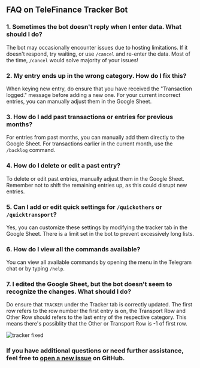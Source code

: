 ## FAQ on TeleFinance Tracker Bot

### 1. Sometimes the bot doesn't reply when I enter data. What should I do?
The bot may occasionally encounter issues due to hosting limitations. If it doesn't respond, try waiting, or use `/cancel` and re-enter the data. Most of the time, `/cancel` would solve majority of your issues!

### 2. My entry ends up in the wrong category. How do I fix this?
When keying new entry, do ensure that you have received the "Transaction logged." message before adding a new one. For your current incorrect entries, you can manually adjust them in the Google Sheet.

### 3. How do I add past transactions or entries for previous months?
For entries from past months, you can manually add them directly to the Google Sheet. For transactions earlier in the current month, use the `/backlog` command.

### 4. How do I delete or edit a past entry?
To delete or edit past entries, manually adjust them in the Google Sheet. Remember not to shift the remaining entries up, as this could disrupt new entries.

### 5. Can I add or edit quick settings for `/quickothers` or `/quicktransport`?
Yes, you can customize these settings by modifying the tracker tab in the Google Sheet. There is a limit set in the bot to prevent excessively long lists.

### 6. How do I view all the commands available?
You can view all available commands by opening the menu in the Telegram chat or by typing `/help`.

### 7. I edited the Google Sheet, but the bot doesn't seem to recognize the changes. What should I do?
Do ensure that `TRACKER` under the Tracker tab is correctly updated. The first row refers to the row number the first entry is on, the Transport Row and Other Row should refers to the last entry of the respective category. This means there's possiblity that the Other or Transport Row is -1 of first row.

![tracker fixed](https://github.com/brucewzj99/tele-tracker-v2/doc-image/faq-tracker.png)


### If you have additional questions or need further assistance, feel free to [open a new issue](https://github.com/brucewzj99/tele-tracker-v2/issues) on GitHub.